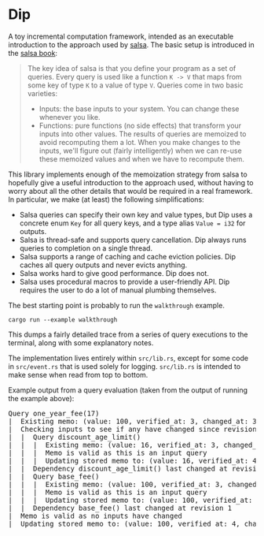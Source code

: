 # Dip

A toy incremental computation framework, intended as an executable introduction to the approach used by [salsa]. The basic setup is introduced in the [salsa book]:

>The key idea of salsa is that you define your program as a set of queries. Every query is used like a function `K -> V` that maps from
>some key of type `K` to a value of type `V`. Queries come in two basic varieties:
>
>* Inputs: the base inputs to your system. You can change these whenever you like.
>* Functions: pure functions (no side effects) that transform your inputs into other values. The results of queries are memoized to
>  avoid recomputing them a lot. When you make changes to the inputs, we'll figure out (fairly intelligently) when we can re-use these
>  memoized values and when we have to recompute them.

This library implements enough of the memoization strategy from salsa to hopefully give a useful introduction to the approach used, without having to worry about all the other details that would be  required in a real framework. In particular, we make (at least) the following simplifications:
* Salsa queries can specify their own key and value types, but Dip uses a concrete enum `Key` for all query keys, and a type alias `Value = i32` for outputs.
* Salsa is thread-safe and supports query cancellation. Dip always runs queries to completion on a single thread.
* Salsa supports a range of caching and cache eviction policies. Dip caches all query outputs and never evicts anything.
* Salsa works hard to give good performance. Dip does not.
* Salsa uses procedural macros to provide a user-friendly API. Dip requires the user to do a lot of manual plumbing themselves.

The best starting point is probably to run the `walkthrough` example.

```
cargo run --example walkthrough
```

This dumps a fairly detailed trace from a series of query executions to the terminal, along with some explanatory notes.

The implementation lives entirely within `src/lib.rs`, except for some code in `src/event.rs` that is used solely for logging. `src/lib.rs` is intended to make sense when read from top to bottom.

Example output from a query evaluation (taken from the output of running the example above):

<pre>
Query one_year_fee(17)
|  Existing memo: (value: 100, verified_at: 3, changed_at: 3, dependencies: {(discount_age_limit, ()), (base_fee, ())})
|  Checking inputs to see if any have changed since revision 3, when this memo was last verified
|  |  Query discount_age_limit()
|  |  |  Existing memo: (value: 16, verified_at: 3, changed_at: 3, dependencies: {})
|  |  |  Memo is valid as this is an input query
|  |  |  Updating stored memo to: (value: 16, verified_at: 4, changed_at: 3, dependencies: {})
|  |  Dependency discount_age_limit() last changed at revision 3
|  |  Query base_fee()
|  |  |  Existing memo: (value: 100, verified_at: 3, changed_at: 1, dependencies: {})
|  |  |  Memo is valid as this is an input query
|  |  |  Updating stored memo to: (value: 100, verified_at: 4, changed_at: 1, dependencies: {})
|  |  Dependency base_fee() last changed at revision 1
|  Memo is valid as no inputs have changed
|  Updating stored memo to: (value: 100, verified_at: 4, changed_at: 3, dependencies: {(discount_age_limit, ()), (base_fee, ())})
</pre>

[salsa]: https://github.com/salsa-rs/salsa
[salsa book]: https://salsa-rs.github.io/salsa/how_salsa_works.html
